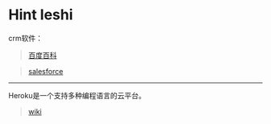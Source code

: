 # Hint leshi
crm软件：
> [百度百科](https://baike.baidu.com/item/crm%E8%BD%AF%E4%BB%B6)

> [salesforce](https://www.salesforce.com/cn/?ir=1)

---
Heroku是一个支持多种编程语言的云平台。
> [wiki](https://zh.wikipedia.org/w/index.php?title=Heroku&redirect=no)
